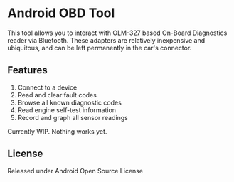 Android OBD Tool
================

This tool allows you to interact with OLM-327 based On-Board Diagnostics reader
via Bluetooth. These adapters are relatively inexpensive and ubiquitous, and
can be left permanently in the car's connector.

Features
--------

1. Connect to a device
2. Read and clear fault codes
3. Browse all known diagnostic codes
4. Read engine self-test information
5. Record and graph all sensor readings

Currently WIP. Nothing works yet.

License
-------

Released under Android Open Source License
